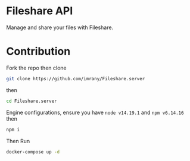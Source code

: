 # Fileshare API
Manage and share your files with Fileshare.


# Contribution 
Fork the repo then clone
```bash
git clone https://github.com/imrany/Fileshare.server
```
then 
```bash
cd Fileshare.server
```
Engine configurations,
ensure you have
`node v14.19.1` 
and 
`npm v6.14.16`
then
```bash
npm i
```

Then Run
```bash 
docker-compose up -d
```